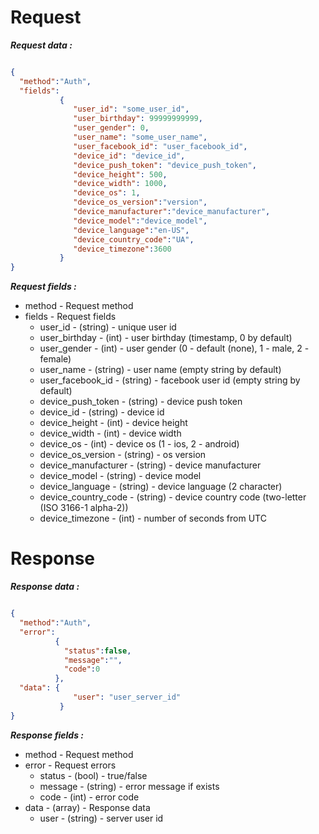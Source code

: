 # Request #

***Request data :*** 

```json

{
  "method":"Auth",
  "fields": 
           {
              "user_id": "some_user_id",
              "user_birthday": 99999999999,
              "user_gender": 0,
              "user_name": "some_user_name",
              "user_facebook_id": "user_facebook_id",
              "device_id": "device_id",
              "device_push_token": "device_push_token",
              "device_height": 500,
              "device_width": 1000,
              "device_os": 1,
              "device_os_version":"version",
              "device_manufacturer":"device_manufacturer",
              "device_model":"device_model",
              "device_language":"en-US",
              "device_country_code":"UA",
              "device_timezone":3600
           }
}

```

***Request fields :*** 

* method - Request method
* fields - Request fields
    * user_id - (string) - unique user id
    * user_birthday - (int) - user birthday (timestamp, 0 by default)
    * user_gender - (int) - user gender (0 - default (none), 1 - male, 2 - female)
    * user_name - (string) - user name (empty string by default)
    * user_facebook_id - (string) - facebook user id (empty string by default)
    * device_push_token - (string) - device push token
    * device_id - (string) - device id
    * device_height - (int) - device height
    * device_width - (int) - device width
    * device_os - (int) - device os (1 - ios, 2 - android)
    * device_os_version - (string) - os version
    * device_manufacturer - (string) - device manufacturer
    * device_model - (string) - device model
    * device_language - (string) - device language (2 character)
    * device_country_code - (string) - device country code (two-letter (ISO 3166-1 alpha-2))
    * device_timezone - (int) - number of seconds from UTC

# Response #

***Response data :*** 


```json

{
  "method":"Auth",
  "error":
          {
            "status":false,
            "message":"",
            "code":0
          },
  "data": {
              "user": "user_server_id"
           }
}
```

***Response fields :*** 

* method - Request method
* error - Request errors
    * status - (bool) - true/false
    * message - (string) - error message if exists
    * code - (int) - error code
* data - (array) - Response data
    * user - (string) - server user id
